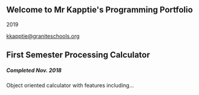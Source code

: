 ## Welcome to Mr Kapptie's Programming Portfolio
2019

kkapptie@graniteschools.org

## First Semester Processing Calculator
##### Completed Nov. 2018
Object oriented calculator with features including...
